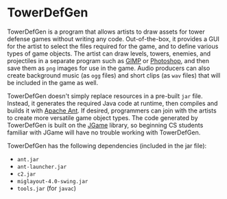 TowerDefGen
===========

TowerDefGen is a program that allows artists to draw assets for tower defense games without writing any code. Out-of-the-box, it provides a GUI for the artist to select the files required for the game, and to define various types of game objects. The artist can draw levels, towers, enemies, and projectiles in a separate program such as [GIMP][] or [Photoshop][], and then save them as `png` images for use in the game. Audio producers can also create background music (as `ogg` files) and short clips (as `wav` files) that will be included in the game as well.

TowerDefGen doesn't simply replace resources in a pre-built `jar` file. Instead, it generates the required Java code at runtime, then compiles and builds it with [Apache Ant][]. If desired, programmers can join with the artists to create more versatile game object types. The code generated by TowerDefGen is built on the [JGame][] library, so beginning CS students familiar with JGame will have no trouble working with TowerDefGen.

TowerDefGen has the following dependencies (included in the jar file):

 * `ant.jar`
 * `ant-launcher.jar`
 * `c2.jar`
 * `miglayout-4.0-swing.jar`
 * `tools.jar` (for `javac`)

 [GIMP]: http://www.gimp.org/
 [Photoshop]: http://www.photoshop.com/
 [Apache Ant]: http://ant.apache.org/
 [JGame]: http://www.github.com/wchargin/jgame/
